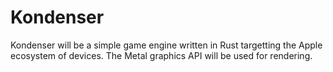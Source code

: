 # Kondenser
Kondenser will be a simple game engine written in Rust targetting the Apple ecosystem of devices. The Metal graphics API will be used for rendering.
